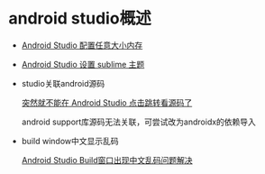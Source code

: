 # android studio概述

+ [Android Studio 配置任意大小内存](https://www.jianshu.com/p/70ec6c279ec4)

+ [Android Studio 设置 sublime 主题](https://blog.csdn.net/wangxueming/article/details/52585958)

+ studio关联android源码

  [突然就不能在 Android Studio 点击跳转看源码了](https://juejin.im/post/5b921042f265da0ac07c30d4)

  android support库源码无法关联，可尝试改为androidx的依赖导入

+ build window中文显示乱码

  [Android Studio Build窗口出现中文乱码问题解决](https://blog.csdn.net/Bearin/article/details/105224840)

  